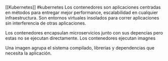[[Kubernetes]]
#kubernetes
Los contenedores son aplicaciones centradas en métodos para entregar mejor performance, escalabilidad en cualquier infraestructura. Son entornos virtuales insolados para correr aplicaciones sin interferencia de otras aplicaciones.

Los contenedores encapsulan microservicios junto con sus depencias pero estas no se ejecutan directamente. Los contenedores ejecutan imagnes

Una imagen agrupa el sistema compilado, librerias y dependencias que necesita la aplicación.